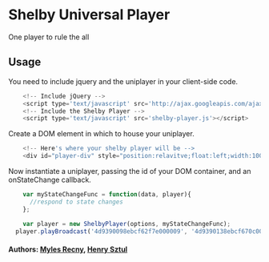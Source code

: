 # Shelby Universal Player

One player to rule the all

## Usage
You need to include jquery and the uniplayer in your client-side code.

``` js
	<!-- Include jQuery -->
	<script type='text/javascript' src='http://ajax.googleapis.com/ajax/libs/jquery/1.6.2/jquery.min.js'></script>
	<!-- Include the Shelby Player -->
	<script type='text/javascript' src='shelby-player.js'></script>
```

Create a DOM element in which to house your uniplayer.

``` js
	<!-- Here's where your shelby player will be -->
	<div id="player-div" style="position:relavitve;float:left;width:1000px;height:500px"></div>
```

Now instantiate a uniplayer, passing the id of your DOM container, and an onStateChange callback.

``` js
	var myStateChangeFunc = function(data, player){
	  //respond to state changes      
	};

	var player = new ShelbyPlayer(options, myStateChangeFunc);
  player.playBroadcast('4d9390098ebcf62f7e000009', '4d9390138ebcf670c00006ca');
```

#### Authors: [Myles Recny](http://www.github.com/mkrecny), [Henry Sztul](http://www.github.com/hsztul)